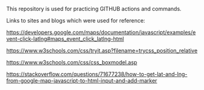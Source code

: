 This repository is used for practicing GITHUB actions and commands.


Links to sites and blogs which were used for reference:

https://developers.google.com/maps/documentation/javascript/examples/event-click-latlng#maps_event_click_latlng-html

https://www.w3schools.com/css/tryit.asp?filename=trycss_position_relative

https://www.w3schools.com/css/css_boxmodel.asp

https://stackoverflow.com/questions/71677238/how-to-get-lat-and-lng-from-google-map-javascript-to-html-input-and-add-marker

